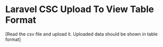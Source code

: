 # Laravel CSC Upload To View Table Format

[Read the csv file and upload it. Uploaded data should be shown in table format]
